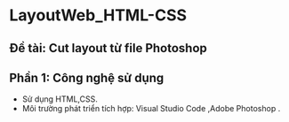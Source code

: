 
#  LayoutWeb_HTML-CSS
## Đề tài: Cut layout từ file Photoshop
## Phần 1: Công nghệ sử dụng
- Sử dụng HTML,CSS.
- Môi trường phát triển tích hợp: Visual Studio Code ,Adobe Photoshop .
